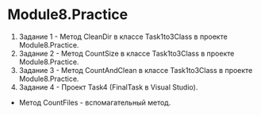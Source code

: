 # Module8.Practice

1. Задание 1 - Метод CleanDir в классе Task1to3Class в проекте Module8.Practice.
2. Задание 2 - Метод CountSize в классе Task1to3Class в проекте Module8.Practice.
3. Задание 3 - Метод CountAndClean в классе Task1to3Class в проекте Module8.Practice.
4. Задание 4 - Проект Task4 (FinalTask в Visual Studio).

* Метод CountFiles - вспомагательный метод.
